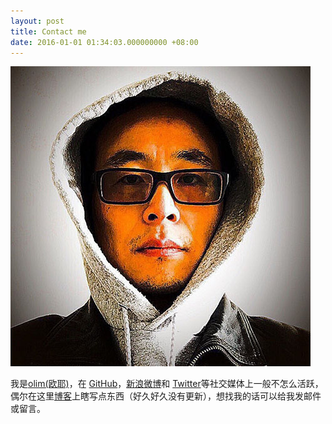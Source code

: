 ```yaml
---
layout: post
title: Contact me
date: 2016-01-01 01:34:03.000000000 +08:00
---
```


![](assets/images/photo1.jpeg)

我是[olim(欧耶)](http://olim.ca)，在 [GitHub](https://github.com)，[新浪微博](http://weibo.com)和 [Twitter](https://twitter.com/mkzg)等社交媒体上一般不怎么活跃，偶尔在这里[博客](http://olim.ca)上瞎写点东西（好久好久没有更新），想找我的话可以给我发邮件或留言。

<center>

<h1>
<a href="https://github.com" class="fa fa-github"></a>
<a href="http://weibo.com" class="fa fa-weibo"></a>
<a href="https://twitter.com/mkzg" class="fa fa-twitter"></a>
<a href="http://www.olim.ca" class="fa fa-linkedin"></a>
<a href="http://olim.ca" class="fa fa-pencil"></a>
<a href="mailto:me@olim.ca" class="fa fa-envelope"></a>
</h1>

</center>
